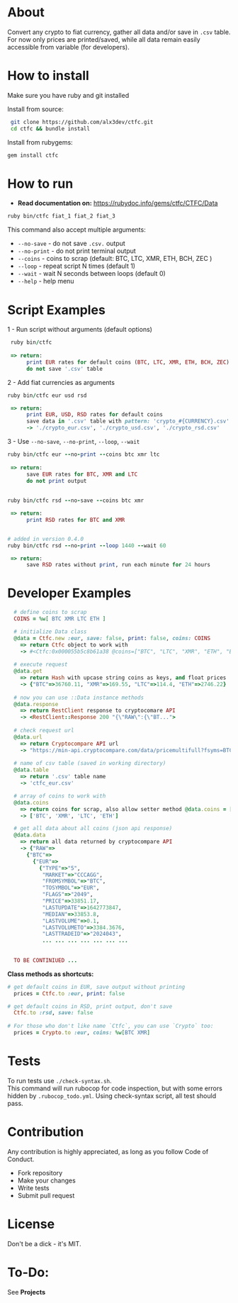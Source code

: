 # About
Convert any crypto to fiat currency, gather all data and/or save in `.csv` table.  
For now only prices are printed/saved, while all data remain easily accessible from variable (for developers).  
  
  
# How to install
Make sure you have ruby and git installed  

Install from source:
```bash
 git clone https://github.com/alx3dev/ctfc.git
 cd ctfc && bundle install
```  

Install from rubygems:

```bash
gem install ctfc
```
# How to run
  - **Read documentation on:** https://rubydoc.info/gems/ctfc/CTFC/Data  

```bash
ruby bin/ctfc fiat_1 fiat_2 fiat_3
```

This command also accept multiple arguments:

 - `--no-save`  - do not save `.csv.` output
 - `--no-print` - do not print terminal output
 - `--coins`    - coins to scrap (default: BTC, LTC, XMR, ETH, BCH, ZEC )
 - `--loop`     - repeat script N times (default 1)
 - `--wait`     - wait N seconds between loops (default 0)
 - `--help`     - help menu
  
  
# Script Examples
 1 - Run script without arguments (default options)  
 
```ruby
 ruby bin/ctfc 
 
 => return:  
      print EUR rates for default coins (BTC, LTC, XMR, ETH, BCH, ZEC)
      do not save '.csv' table 
```  
     
     
 2 - Add fiat currencies as arguments  

```ruby
ruby bin/ctfc eur usd rsd

 => return:  
      print EUR, USD, RSD rates for default coins 
      save data in '.csv' table with pattern: 'crypto_#{CURRENCY}.csv'
      -> './crypto_eur.csv', './crypto_usd.csv', './crypto_rsd.csv'
```

 3 - Use `--no-save`, `--no-print`, `--loop`, `--wait`
 
```ruby
ruby bin/ctfc eur --no-print --coins btc xmr ltc
 
 => return:
      save EUR rates for BTC, XMR and LTC
      do not print output  
  
  
ruby bin/ctfc rsd --no-save --coins btc xmr

 => return:
      print RSD rates for BTC and XMR


# added in version 0.4.0
ruby bin/ctfc rsd --no-print --loop 1440 --wait 60

 => return:
      save RSD rates without print, run each minute for 24 hours
```  

  
# Developer Examples
```ruby
  # define coins to scrap
  COINS = %w[ BTC XMR LTC ETH ]

  # initialize Data class  
  @data = Ctfc.new :eur, save: false, print: false, coins: COINS
    => return Ctfc object to work with
    -> #<Ctfc:0x000055b5c8b61a38 @coins=["BTC", "LTC", "XMR", "ETH", "BCH", "ZEC"], @fiat="EUR", @print=true, @save=true>
 
  # execute request
  @data.get
    => return Hash with upcase string coins as keys, and float prices
    -> {"BTC"=>36760.11, "XMR"=>169.55, "LTC"=>114.4, "ETH"=>2746.22}
  
  # now you can use ::Data instance methods
  @data.response
    => return RestClient response to cryptocomare API
    -> <RestClient::Response 200 "{\"RAW\":{\"BT...">
  
  # check request url 
  @data.url
    => return Cryptocompare API url
    -> "https://min-api.cryptocompare.com/data/pricemultifull?fsyms=BTC&fsyms=LTC&fsyms=XMR&fsyms=ETH&fsyms=BCH&fsyms=ZEC&tsyms=EUR"
  
  # name of csv table (saved in working directory)  
  @data.table
    => return '.csv' table name
    -> 'ctfc_eur.csv'

  # array of coins to work with
  @data.coins
    => return coins for scrap, also allow setter method @data.coins = [...]
    -> ['BTC', 'XMR', 'LTC', 'ETH']

  # get all data about all coins (json api response)
  @data.data
    => return all data returned by cryptocompare API
    -> {"RAW"=>
      {"BTC"=>
        {"EUR"=>
          {"TYPE"=>"5",
           "MARKET"=>"CCCAGG",
           "FROMSYMBOL"=>"BTC",
           "TOSYMBOL"=>"EUR",
           "FLAGS"=>"2049",
           "PRICE"=>33851.17,
           "LASTUPDATE"=>1642773847,
           "MEDIAN"=>33853.8,
           "LASTVOLUME"=>0.1,
           "LASTVOLUMETO"=>3384.3676,
           "LASTTRADEID"=>"2024043",
           ... ... ... ... ... ... ...
    
  
  TO BE CONTINIUED ...
```    

**Class methods as shortcuts:**

```ruby
# get default coins in EUR, save output without printing
  prices = Ctfc.to :eur, print: false

# get default coins in RSD, print output, don't save
  Ctfc.to :rsd, save: false
 
# For those who don't like name `Ctfc`, you can use `Crypto` too:
  prices = Crypto.to :eur, coins: %w[BTC XMR]
```  

# Tests
To run tests use `./check-syntax.sh`.  
This command will run rubocop for code inspection, but with some errors hidden by `.rubocop_todo.yml`. Using check-syntax script, all test should pass.


# Contribution
Any contribution is highly appreciated, as long as you follow Code of Conduct.

 - Fork repository
 - Make your changes
 - Write tests
 - Submit pull request  

# License
Don't be a dick - it's MIT.

# To-Do:
See **Projects**
